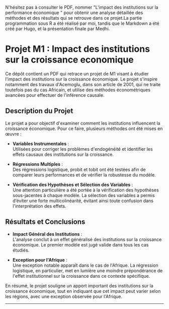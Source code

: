 

N'hésitez pas à consulter le PDF, nommer "L'impact  des institutions sur la  performance économique " pour obtenir une analyse détaillée des méthodes et des résultats qui se retrouve dans ce projet.La partie programmation sous R a été réalisé par moi, tandis que le Markdown a été créé par Hugo, et la présentation finale par Medhi. 
# Projet M1 : Impact des institutions sur la croissance economique

Ce dépôt contient un PDF qui retrace un projet de M1 visant à étudier l'impact des institutions sur la croissance économique. Le projet s'inspire notamment des travaux d'Acemoglu, dans son article de 2001, qui ne traite toutefois pas du cas Africain, et utilise des méthodes économétriques avancées pour effectuer de l'inférence causale.

## Description du Projet

Le projet a pour objectif d'examiner comment les institutions influencent la croissance économique. Pour ce faire, plusieurs méthodes ont été mises en œuvre :

- **Variables Instrumentales** :  
  Utilisées pour corriger les problèmes d'endogénéité et identifier les effets causaux des institutions sur la croissance.

- **Régressions Multiples** :  
  Des régressions logistique, probit et tobit ont été testées afin de comparer leurs performances et de vérifier la robustesse du modèle.

- **Vérification des Hypothèses et Sélection des Variables** :  
  Une attention particulière a été portée à la vérification des hypothèses sous-jacentes à chaque modèle. La sélection des variables a permis d’éviter une forte multicolinéarité, évitant ainsi toute confusion dans l'interprétation des effets.

## Résultats et Conclusions

- **Impact Général des Institutions** :  
  L'analyse conclut à un effet généralisé des institutions sur la croissance économique. Le premier modèle est jugé valide dans tous les cas étudiés.

- **Exception pour l'Afrique** :  
  Une exception notable apparaît dans le cas de l'Afrique. La régression logistique, en particulier, met en lumière une moindre prépondérance de l'effet institutionnel sur la croissance dans ce contexte spécifique.

En résumé, le projet souligne un apport important des institutions sur la croissance économique, tout en indiquant que cet impact peut varier selon les régions, avec une exception observée pour l'Afrique.

---

